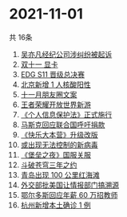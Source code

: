 # 2021-11-01
  共 16条

  <!-- BEGIN -->
  <!-- 最后更新时间:Mon Nov 01 2021 16:16:06 GMT+0000 (Coordinated Universal Time) -->
  1. [吴亦凡经纪公司涉纠纷被起诉](https://www.zhihu.com/search?q=吴亦凡)
1. [双十一 显卡](https://www.zhihu.com/search?q=显卡)
1. [EDG S11 晋级总决赛](https://www.zhihu.com/search?q=edg)
1. [北京新增 1 人核酸阳性](https://www.zhihu.com/search?q=北京疫情)
1. [十一月朋友圈文案](https://www.zhihu.com/search?q=十一月)
1. [王者荣耀开放世界新游](https://www.zhihu.com/search?q=王者荣耀世界)
1. [《个人信息保护法》正式施行](https://www.zhihu.com/search?q=个人信息保护法)
1. [马斯克回应联合国呼吁捐款](https://www.zhihu.com/search?q=马斯克)
1. [《快乐大本营》升级改版](https://www.zhihu.com/search?q=快乐大本营)
1. [或出现无法控制的新病毒](https://www.zhihu.com/search?q=新病毒)
1. [《堡垒之夜》国服关服](https://www.zhihu.com/search?q=堡垒之夜)
1. [斗破苍穹三年之约](https://www.zhihu.com/search?q=斗破苍穹特别篇3)
1. [青岛出现 100 公里红海滩](https://www.zhihu.com/search?q=青岛红海滩)
1. [外交部批美国让情报部门搞溯源](https://www.zhihu.com/search?q=新冠病毒溯源报告)
1. [鄂尔多斯回应年薪 60 万招教师](https://www.zhihu.com/search?q=年薪60万招教师)
1. [杭州新增本土确诊 1 例](https://www.zhihu.com/search?q=杭州疫情)
  <!-- END -->
  
